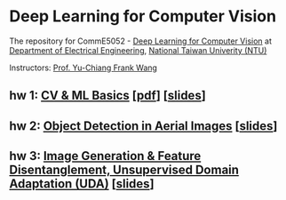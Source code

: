 # Deep Learning for Computer Vision
The repository for CommE5052  - [Deep Learning for Computer Vision](http://vllab.ee.ntu.edu.tw/dlcv.html) at [Department of Electrical Engineering](https://web.ee.ntu.edu.tw/eng/index.php), [National Taiwan Univerity (NTU)](http://www.ntu.edu.tw/english/index.html)

Instructors: [Prof. Yu-Chiang Frank Wang](http://vllab.ee.ntu.edu.tw/members.html)
## hw 1: [CV & ML Basics](./hw1) [[pdf](hw1/hw1.pdf)] [[slides](hw1/hw1_intro.pdf)]
## hw 2: [Object Detection in Aerial Images](./hw2) [[slides](https://docs.google.com/presentation/d/1CiO0rZzYbPabMjcgDGfRS6V85bRTLvR5cY3jiEngeLc/edit#slide=id.g5528878479_0_1)]
## hw 3: [Image Generation & Feature Disentanglement, Unsupervised Domain Adaptation (UDA)](./hw3) [[slides](https://onedrive.live.com/view.aspx?resid=76D18C1DFCC46765!19918&ithint=file%2cpptx&authkey=!AFDDuRxBEKiwfBM)] 
